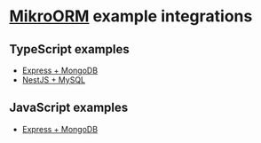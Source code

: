 # [MikroORM](https://github.com/B4nan/mikro-orm) example integrations

## TypeScript examples

- [Express + MongoDB](https://github.com/mikro-orm/express-ts-example-app)
- [NestJS + MySQL](https://github.com/mikro-orm/nestjs-example-app)

## JavaScript examples 
- [Express + MongoDB](https://github.com/mikro-orm/express-js-example-app)
